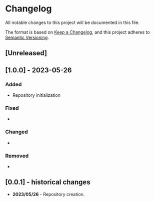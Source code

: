 # Changelog

All notable changes to this project will be documented in this file.

The format is based on [Keep a Changelog](https://keepachangelog.com/en/1.0.0/),
and this project adheres to [Semantic Versioning](https://semver.org/spec/v2.0.0.html).

## [Unreleased]

## [1.0.0] - 2023-05-26

### Added

- Repository initialization

### Fixed

- 

### Changed

- 

### Removed

- 

## [0.0.1] - historical changes

- **2023/05/26** - Repository creation.